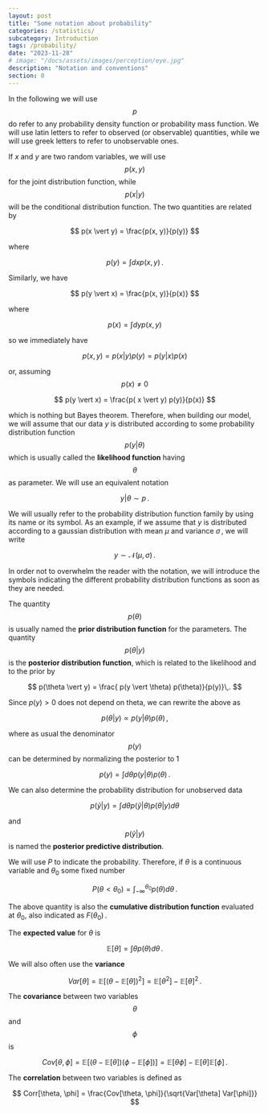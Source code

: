 ```yaml
---
layout: post
title: "Some notation about probability"
categories: /statistics/
subcategory: Introduction
tags: /probability/
date: "2023-11-28"
# image: "/docs/assets/images/perception/eye.jpg"
description: "Notation and conventions"
section: 0
---
```


In the following we will use $$p$$ do refer to any probability density function
or probability mass function.
We will use latin letters to refer to observed (or observable) quantities,
while we will use greek letters to refer to unobservable ones.

If $x$ and $y$ are two random variables, we will use $$p(x, y)$$ for the joint
distribution function, while $$p(x \vert y)$$ will be the conditional distribution function.
The two quantities are related by

$$
p(x \vert y) = \frac{p(x, y)}{p(y)}
$$

where 

$$p(y) = \int dx p(x, y) \,.$$

Similarly, we have

$$
p(y \vert x) = \frac{p(x, y)}{p(x)}
$$

where 

$$
p(x) = \int dy p(x, y)
$$

so we immediately have

$$
p(x, y) = p( x \vert y) p(y) = p(y \vert x) p(x)
$$

or, assuming $$p(x) \neq 0$$

$$
p(y \vert x) = \frac{p( x \vert y) p(y)}{p(x)}
$$

which is nothing but Bayes theorem.
Therefore, when building our model, we will assume that our data $y$ is distributed according
to some probability distribution function
$$p(y \vert \theta)$$ which is usually called the **likelihood function**
having $$\theta$$ as parameter. We will use an equivalent notation

$$
y \vert \theta \sim p \,.
$$

We will usually refer to the probability distribution function family by using its name or its
symbol. As an example, if we assume that $y$ is distributed according to a gaussian distribution
with mean $\mu$ and variance $\sigma\,,$ we will write

$$
y \sim \mathcal{N}(\mu, \sigma)\,.
$$

In order not to overwhelm the reader with the notation, we will introduce the symbols indicating
the different probability distribution functions
as soon as they are needed.

The quantity $$p(\theta)$$ is usually named the **prior distribution function** for the parameters.
The quantity $$p(\theta \vert y)$$ is the **posterior distribution function**,
which is related to the likelihood and to the prior by

$$
p(\theta \vert y) = \frac{ p(y \vert \theta) p(\theta)}{p(y)}\,.
$$

Since $p(y)>0$ does not depend on theta, we can rewrite the above as

$$
p(\theta \vert y) \propto p(y \vert \theta) p(\theta)\,,
$$

where as usual the denominator $$p(y)$$ can be determined by normalizing the posterior to 1

$$
p(y) = \int d\theta p(y \vert \theta) p(\theta)\,.
$$

We can also determine the probability distribution for unobserved data 

$$
p(\tilde{y} \vert y) = \int d\theta p(\tilde{y} \vert \theta) p(\theta \vert y) d\theta
$$

and $$
p(\tilde{y} \vert y)$$ is named the **posterior predictive distribution**.

We will use $P$ to indicate the probability. Therefore, if $\theta$ is a continuous
variable and $\theta_0$ some fixed number

$$
P(\theta < \theta_0) = \int_{-\infty}^{\theta_0} p(\theta) d\theta \,.
$$

The above quantity is also the **cumulative distribution function** evaluated at $\theta_0$,
also indicated as $F(\theta_0)\,.$

The **expected value** for $\theta$ is

$$
\mathbb{E}[\theta] = \int \theta p(\theta) d\theta\,.
$$

We will also often use the **variance** 

$$
Var[\theta] = \mathbb{E}[(\theta - \mathbb{E}[\theta])^2] = \mathbb{E}[\theta^2] - \mathbb{E}[\theta]^2\,.
$$

The **covariance** between two variables $$\theta$$ and $$\phi$$ is

$$
Cov[\theta, \phi] = \mathbb{E}[(\theta - \mathbb{E}[\theta])(\phi - \mathbb{E}[\phi])] 
= \mathbb{E}[\theta \phi] - \mathbb{E}[\theta]\mathbb{E}[\phi]\,.
$$

The **correlation** between two variables is defined as

$$
Corr[\theta, \phi] = \frac{Cov[\theta, \phi]}{\sqrt{Var[\theta] Var[\phi]}}
$$
